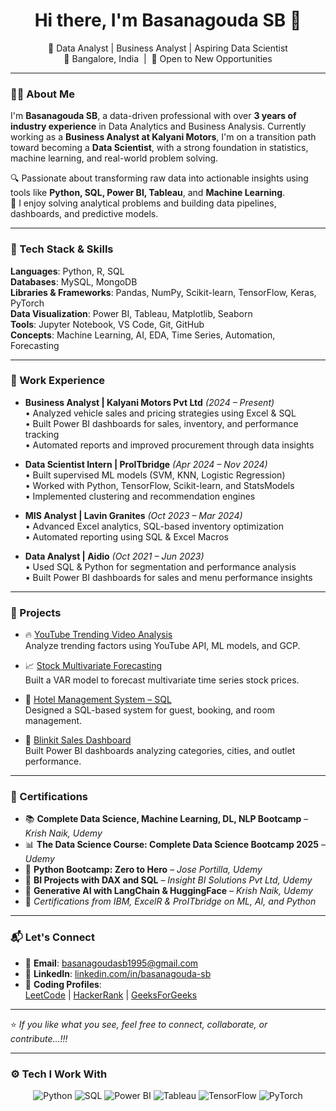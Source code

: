 <h1 align="center">Hi there, I'm Basanagouda SB 👋</h1>

<p align="center">
  🚀 Data Analyst | Business Analyst | Aspiring Data Scientist<br>
  📍 Bangalore, India &nbsp;|&nbsp; 💼 Open to New Opportunities
</p>

---

### 👨‍💻 About Me

I'm **Basanagouda SB**, a data-driven professional with over **3 years of industry experience** in Data Analytics and Business Analysis. Currently working as a **Business Analyst at Kalyani Motors**, I'm on a transition path toward becoming a **Data Scientist**, with a strong foundation in statistics, machine learning, and real-world problem solving.

🔍 Passionate about transforming raw data into actionable insights using tools like **Python, SQL, Power BI, Tableau**, and **Machine Learning**.  
🎯 I enjoy solving analytical problems and building data pipelines, dashboards, and predictive models.

---

### 🧰 Tech Stack & Skills

**Languages**: Python, R, SQL  
**Databases**: MySQL, MongoDB  
**Libraries & Frameworks**: Pandas, NumPy, Scikit-learn, TensorFlow, Keras, PyTorch  
**Data Visualization**: Power BI, Tableau, Matplotlib, Seaborn  
**Tools**: Jupyter Notebook, VS Code, Git, GitHub  
**Concepts**: Machine Learning, AI, EDA, Time Series, Automation, Forecasting

---

### 💼 Work Experience

- **Business Analyst | Kalyani Motors Pvt Ltd** *(2024 – Present)*  
  • Analyzed vehicle sales and pricing strategies using Excel & SQL  
  • Built Power BI dashboards for sales, inventory, and performance tracking  
  • Automated reports and improved procurement through data insights  

- **Data Scientist Intern | ProITbridge** *(Apr 2024 – Nov 2024)*  
  • Built supervised ML models (SVM, KNN, Logistic Regression)  
  • Worked with Python, TensorFlow, Scikit-learn, and StatsModels  
  • Implemented clustering and recommendation engines  

- **MIS Analyst | Lavin Granites** *(Oct 2023 – Mar 2024)*  
  • Advanced Excel analytics, SQL-based inventory optimization  
  • Automated reporting using SQL & Excel Macros  

- **Data Analyst | Aidio** *(Oct 2021 – Jun 2023)*  
  • Used SQL & Python for segmentation and performance analysis  
  • Built Power BI dashboards for sales and menu performance insights

---

### 🚀 Projects

- 🔥 [YouTube Trending Video Analysis](https://github.com/BASANAGOUDA-SB/Youtube-Trending-Video-analysis-using-API)  
  Analyze trending factors using YouTube API, ML models, and GCP.

- 📈 [Stock Multivariate Forecasting](https://github.com/BASANAGOUDA-SB/Multivariate-Analysis)  
  Built a VAR model to forecast multivariate time series stock prices.

- 🏨 [Hotel Management System – SQL](https://github.com/BASANAGOUDA-SB/HOTEL-MANAGEMENT-SYSTEM)  
  Designed a SQL-based system for guest, booking, and room management.

- 🛒 [Blinkit Sales Dashboard](https://github.com/BASANAGOUDA-SB/Blinkit-Analysis)  
  Built Power BI dashboards analyzing categories, cities, and outlet performance.

---

### 🏅 Certifications

- 📚 **Complete Data Science, Machine Learning, DL, NLP Bootcamp** – *Krish Naik, Udemy*  
- 📊 **The Data Science Course: Complete Data Science Bootcamp 2025** – *Udemy*  
- 🐍 **Python Bootcamp: Zero to Hero** – *Jose Portilla, Udemy*  
- 🎯 **BI Projects with DAX and SQL** – *Insight BI Solutions Pvt Ltd, Udemy*  
- 🔗 **Generative AI with LangChain & HuggingFace** – *Krish Naik, Udemy*  
- 📜 *Certifications from IBM, ExcelR & ProITbridge on ML, AI, and Python*

---

### 📬 Let's Connect

- 📧 **Email**: [basanagoudasb1995@gmail.com](mailto:basanagoudasb1995@gmail.com)  
- 💼 **LinkedIn**: [linkedin.com/in/basanagouda-sb](https://www.linkedin.com/in/basanagouda-sb/)  
- 🧠 **Coding Profiles**:  
  [LeetCode](https://leetcode.com/) | [HackerRank](https://www.hackerrank.com/) | [GeeksForGeeks](https://www.geeksforgeeks.org/)

---

⭐ _If you like what you see, feel free to connect, collaborate, or contribute...!!!_

---

### ⚙️ Tech I Work With

<p align="center">
  <img src="https://img.icons8.com/color/48/000000/python.png" alt="Python"/>
  <img src="https://img.icons8.com/color/48/000000/sql.png" alt="SQL"/>
  <img src="https://img.icons8.com/color/48/000000/power-bi.png" alt="Power BI"/>
  <img src="https://img.icons8.com/color/48/000000/tableau-software.png" alt="Tableau"/>
  <img src="https://img.icons8.com/color/48/000000/tensorflow.png" alt="TensorFlow"/>
  <img src="https://img.icons8.com/color/48/000000/pytorch.png" alt="PyTorch"/>
</p>
